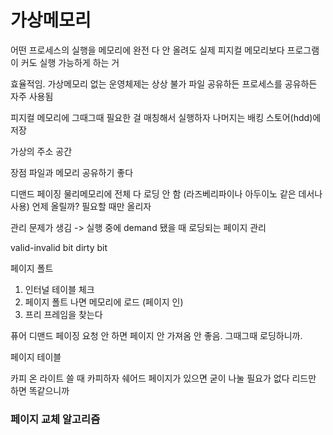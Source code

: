 # 가상메모리
어떤 프로세스의 실행을 메모리에 완전 다 안 올려도
실제 피지컬 메모리보다 프로그램이 커도 실행 가능하게 하는 거

효율적임. 가상메모리 없는 운영체제는 상상 불가
파일 공유하든 프로세스를 공유하든 자주 사용됨

피지컬 메모리에 그때그때 필요한 걸 매칭해서 실행하자
나머지는 배킹 스토어(hdd)에 저장

가상의 주소 공간

장점
파일과 메모리 공유하기 좋다

디맨드 페이징
물리메모리에 전체 다 로딩 안 함 (라즈베리파이나 아두이노 같은 데서나 사용)
언제 올릴까? 필요할 때만 올리자

관리 문제가 생김
-> 실행 중에 demand 됐을 때 로딩되는 페이지 관리

valid-invalid bit
dirty bit

페이지 폴트
1. 인터널 테이블 체크
2. 페이지 폴트 나면 메모리에 로드 (페이지 인)
3. 프리 프레임을 찾는다

퓨어 디맨드 페이징
요청 안 하면 페이지 안 가져옴
안 좋음. 그때그때 로딩하니까.

페이지 테이블

카피 온 라이트
쓸 때 카피하자
쉐어드 페이지가 있으면 굳이 나눌 필요가 없다
리드만 하면 똑같으니까


### 페이지 교체 알고리즘
